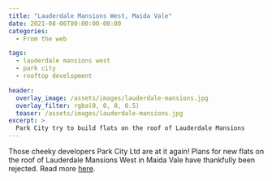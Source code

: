 ```yaml
---
title: "Lauderdale Mansions West, Maida Vale"
date: 2021-08-06T00:00:00-00:00
categories:
  - From the web

tags:
  - lauderdale mansions west
  - park city
  - rooftop development

header:
  overlay_image: /assets/images/lauderdale-mansions.jpg
  overlay_filter: rgba(0, 0, 0, 0.5)
  teaser: /assets/images/lauderdale-mansions.jpg
excerpt: >
  Park City try to build flats on the roof of Lauderdale Mansions 
---
```


Those cheeky developers Park City Ltd are at it again! Plans for new flats on the roof of Lauderdale Mansions West in Maida Vale have thankfully been rejected. Read more [here][article].

[article]: https://www.hamhigh.co.uk/news/lauderdale-mansions-west-council-reject-9-flats-on-the-roof-3673436